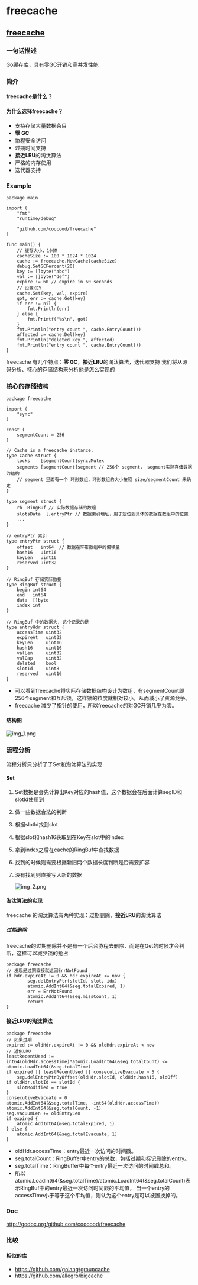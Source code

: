 # freecache

## [freecache][1]

### 一句话描述

Go缓存库，具有零GC开销和高并发性能

### 简介

#### freecache是什么？

#### 为什么选择freecache？

* 支持存储大量数据条目
* **零 GC**
* 协程安全访问
* 过期时间支持
* **接近LRU**的淘汰算法
* 严格的内存使用
* 迭代器支持

### Example

```golang
package main

import (
	"fmt"
	"runtime/debug"

	"github.com/coocood/freecache"
)

func main() {
	// 缓存大小，100M
	cacheSize := 100 * 1024 * 1024
	cache := freecache.NewCache(cacheSize)
	debug.SetGCPercent(20)
	key := []byte("abc")
	val := []byte("def")
	expire := 60 // expire in 60 seconds
	// 设置KEY
	cache.Set(key, val, expire)
	got, err := cache.Get(key)
	if err != nil {
		fmt.Println(err)
	} else {
		fmt.Printf("%s\n", got)
	}
	fmt.Println("entry count ", cache.EntryCount())
	affected := cache.Del(key)
	fmt.Println("deleted key ", affected)
	fmt.Println("entry count ", cache.EntryCount())
}
```

freecache 有几个特点：**零 GC**，**接近LRU**的淘汰算法，迭代器支持
我们将从源码分析、核心的存储结构来分析他是怎么实现的

### 核心的存储结构

```golang
package freecache

import (
	"sync"
)

const (
	segmentCount = 256
)

// Cache is a freecache instance.
type Cache struct {
	locks    [segmentCount]sync.Mutex
	segments [segmentCount]segment // 256个 segment， segment实际存储数据的结构
	// segment 里面有一个 环形数组，环形数组的大小按照 size/segmentCount 来确定
}

type segment struct {
	rb  RingBuf // 实际数据存储的数组
	slotsData  []entryPtr // 数据索引地址，用于定位到具体的数据在数组中的位置
	...
}

// entryPtr 索引
type entryPtr struct {
	offset   int64  // 数据在环形数组中的偏移量
	hash16   uint16  
	keyLen   uint16 
	reserved uint32
}

// RingBuf 存储实际数据
type RingBuf struct {
	begin int64 
	end   int64 
	data  []byte
	index int 
}

// RingBuf 中的数据头, 这个记录的是
type entryHdr struct {
	accessTime uint32
	expireAt   uint32
	keyLen     uint16
	hash16     uint16
	valLen     uint32
	valCap     uint32
	deleted    bool
	slotId     uint8
	reserved   uint16
}
```

* 可以看到freecache将实际存储数据结构设计为数组，有segmentCount即256个segment和互斥锁，这样锁的粒度就相对较小，从而减小了资源竞争。
* freecache 减少了指针的使用，所以freecache的对GC开销几乎为零。


#### 结构图

![img_1.png](img/freecache_img_1.png)


### 流程分析

流程分析只分析了了Set和淘汰算法的实现

#### Set

1. Set数据是会先计算出Key对应的hash值，这个数据会在后面计算segID和slotId使用到
2. 做一些数据合法的判断
3. 根据slotId找到slot
4. 根据slot和hash16获取到在Key在slot中的index
5. 拿到index之后在cache的RingBuf中查找数据
6. 找到的时候则需要根据新旧两个数据长度判断是否需要扩容
7. 没有找到则直接写入新的数据

   ![img_2.png](img/freecache_img_2.png)

#### 淘汰算法的实现
freecache 的淘汰算法有两种实现：过期删除、**接近LRU**的淘汰算法

##### 过期删除

freecache的过期删除并不是有一个后台协程去删除，而是在Get的时候才会判断，这样可以减少锁的抢占

```golang
package freecache
// 发现是过期直接就返回ErrNotFound
if hdr.expireAt != 0 && hdr.expireAt <= now {
		seg.delEntryPtr(slotId, slot, idx)
		atomic.AddInt64(&seg.totalExpired, 1)
		err = ErrNotFound
		atomic.AddInt64(&seg.missCount, 1)
		return
}
```

#### **接近LRU**的淘汰算法

```golang
package freecache
// 如果过期
expired := oldHdr.expireAt != 0 && oldHdr.expireAt < now
// 近似LRU
leastRecentUsed := int64(oldHdr.accessTime)*atomic.LoadInt64(&seg.totalCount) <= atomic.LoadInt64(&seg.totalTime)
if expired || leastRecentUsed || consecutiveEvacuate > 5 {
    seg.delEntryPtrByOffset(oldHdr.slotId, oldHdr.hash16, oldOff)
if oldHdr.slotId == slotId {
    slotModified = true
}
consecutiveEvacuate = 0
atomic.AddInt64(&seg.totalTime, -int64(oldHdr.accessTime))
atomic.AddInt64(&seg.totalCount, -1)
seg.vacuumLen += oldEntryLen
if expired {
    atomic.AddInt64(&seg.totalExpired, 1)
} else {
    atomic.AddInt64(&seg.totalEvacuate, 1)
}
```

* oldHdr.accessTime：entry最近一次访问的时间戳。
* seg.totalCount：RingBuffer中entry的总数，包括过期和标记删除的entry。
* seg.totalTime：RingBuffer中每个entry最近一次访问的时间戳总和。
* 所以 atomic.LoadInt64(&seg.totalTime)/atomic.LoadInt64(&seg.totalCount)表示RingBuf中的entry最近一次访问时间戳的平均值，
  当一个entry的accessTime小于等于这个平均值，则认为这个entry是可以被置换掉的。
  

### Doc

http://godoc.org/github.com/coocood/freecache

### 比较

#### 相似的库

* https://github.com/golang/groupcache
* https://github.com/allegro/bigcache


[1]: https://github.com/coocood/freecache
